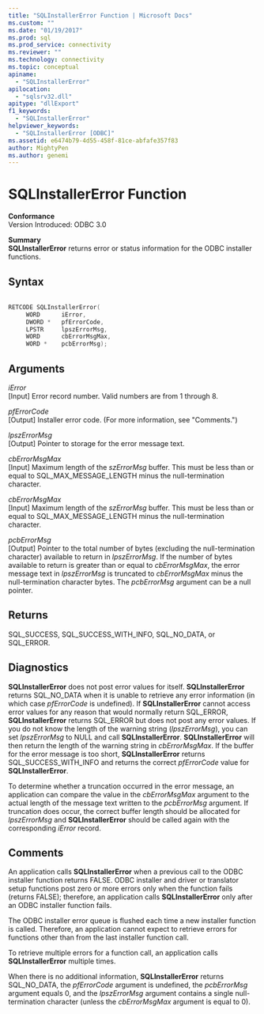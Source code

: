 ```yaml
---
title: "SQLInstallerError Function | Microsoft Docs"
ms.custom: ""
ms.date: "01/19/2017"
ms.prod: sql
ms.prod_service: connectivity
ms.reviewer: ""
ms.technology: connectivity
ms.topic: conceptual
apiname: 
  - "SQLInstallerError"
apilocation: 
  - "sqlsrv32.dll"
apitype: "dllExport"
f1_keywords: 
  - "SQLInstallerError"
helpviewer_keywords: 
  - "SQLInstallerError [ODBC]"
ms.assetid: e6474b79-4d55-458f-81ce-abfafe357f83
author: MightyPen
ms.author: genemi
---
```

# SQLInstallerError Function
**Conformance**  
 Version Introduced: ODBC 3.0  
  
 **Summary**  
 **SQLInstallerError** returns error or status information for the ODBC installer functions.  
  
## Syntax  
  
```cpp  
  
RETCODE SQLInstallerError(  
     WORD      iError,  
     DWORD *   pfErrorCode,  
     LPSTR     lpszErrorMsg,  
     WORD      cbErrorMsgMax,  
     WORD *    pcbErrorMsg);  
```  
  
## Arguments  
 *iError*  
 [Input] Error record number. Valid numbers are from 1 through 8.  
  
 *pfErrorCode*  
 [Output] Installer error code. (For more information, see "Comments.")  
  
 *lpszErrorMsg*  
 [Output] Pointer to storage for the error message text.  
  
 *cbErrorMsgMax*  
 [Input] Maximum length of the *szErrorMsg* buffer. This must be less than or equal to SQL_MAX_MESSAGE_LENGTH minus the null-termination character.  
  
 *cbErrorMsgMax*  
 [Input] Maximum length of the *szErrorMsg* buffer. This must be less than or equal to SQL_MAX_MESSAGE_LENGTH minus the null-termination character.  
  
 *pcbErrorMsg*  
 [Output] Pointer to the total number of bytes (excluding the null-termination character) available to return in *lpszErrorMsg*. If the number of bytes available to return is greater than or equal to *cbErrorMsgMax*, the error message text in *lpszErrorMsg* is truncated to *cbErrorMsgMax* minus the null-termination character bytes. The *pcbErrorMsg* argument can be a null pointer.  
  
## Returns  
 SQL_SUCCESS, SQL_SUCCESS_WITH_INFO, SQL_NO_DATA, or SQL_ERROR.  
  
## Diagnostics  
 **SQLInstallerError** does not post error values for itself. **SQLInstallerError** returns SQL_NO_DATA when it is unable to retrieve any error information (in which case *pfErrorCode* is undefined). If **SQLInstallerError** cannot access error values for any reason that would normally return SQL_ERROR, **SQLInstallerError** returns SQL_ERROR but does not post any error values. If you do not know the length of the warning string (*lpszErrorMsg*), you can set *lpszErrorMsg* to NULL and call **SQLInstallerError**. **SQLInstallerError** will then return the length of the warning string in *cbErrorMsgMax*. If the buffer for the error message is too short, **SQLInstallerError** returns SQL_SUCCESS_WITH_INFO and returns the correct *pfErrorCode* value for **SQLInstallerError**.  
  
 To determine whether a truncation occurred in the error message, an application can compare the value in the *cbErrorMsgMax* argument to the actual length of the message text written to the *pcbErrorMsg* argument. If truncation does occur, the correct buffer length should be allocated for *lpszErrorMsg* and **SQLInstallerError** should be called again with the corresponding *iError* record.  
  
## Comments  
 An application calls **SQLInstallerError** when a previous call to the ODBC installer function returns FALSE. ODBC installer and driver or translator setup functions post zero or more errors only when the function fails (returns FALSE); therefore, an application calls **SQLInstallerError** only after an ODBC installer function fails.  
  
 The ODBC installer error queue is flushed each time a new installer function is called. Therefore, an application cannot expect to retrieve errors for functions other than from the last installer function call.  
  
 To retrieve multiple errors for a function call, an application calls **SQLInstallerError** multiple times.  
  
 When there is no additional information, **SQLInstallerError** returns SQL_NO_DATA, the *pfErrorCode* argument is undefined, the *pcbErrorMsg* argument equals 0, and the *lpszErrorMsg* argument contains a single null-termination character (unless the *cbErrorMsgMax* argument is equal to 0).
